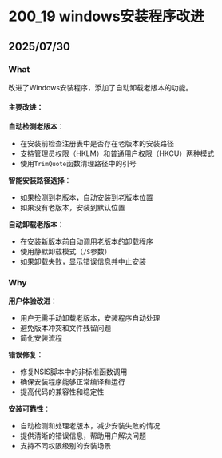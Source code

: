 # 200_19 windows安装程序改进

## 2025/07/30 

### What

改进了Windows安装程序，添加了自动卸载老版本的功能。

#### 主要改进：

**自动检测老版本**：
- 在安装前检查注册表中是否存在老版本的安装路径
- 支持管理员权限（HKLM）和普通用户权限（HKCU）两种模式
- 使用`TrimQuote`函数清理路径中的引号

**智能安装路径选择**：
- 如果检测到老版本，自动安装到老版本位置
- 如果没有老版本，安装到默认位置

**自动卸载老版本**：
- 在安装新版本前自动调用老版本的卸载程序
- 使用静默卸载模式（`/S`参数）
- 如果卸载失败，显示错误信息并中止安装

### Why

**用户体验改进**：
- 用户无需手动卸载老版本，安装程序自动处理
- 避免版本冲突和文件残留问题
- 简化安装流程

**错误修复**：
- 修复NSIS脚本中的非标准函数调用
- 确保安装程序能够正常编译和运行
- 提高代码的兼容性和稳定性

**安装可靠性**：
- 自动检测和处理老版本，减少安装失败的情况
- 提供清晰的错误信息，帮助用户解决问题
- 支持不同权限级别的安装场景